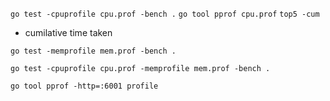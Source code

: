 ```go test -cpuprofile cpu.prof -bench .```
```go tool pprof cpu.prof```
```top5 -cum```
- cumilative time taken

```go test -memprofile mem.prof -bench .```
	
```go test -cpuprofile cpu.prof -memprofile mem.prof -bench .```

```go tool pprof -http=:6001 profile```


